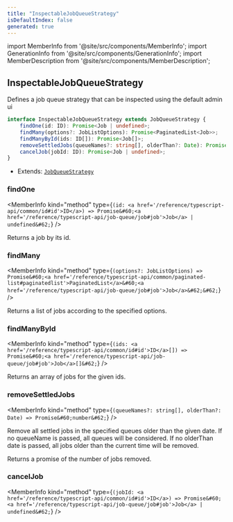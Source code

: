 ```yaml
---
title: "InspectableJobQueueStrategy"
isDefaultIndex: false
generated: true
---
```

<!-- This file was generated from the Vendure source. Do not modify. Instead, re-run the "docs:build" script -->
import MemberInfo from '@site/src/components/MemberInfo';
import GenerationInfo from '@site/src/components/GenerationInfo';
import MemberDescription from '@site/src/components/MemberDescription';


## InspectableJobQueueStrategy

<GenerationInfo sourceFile="packages/core/src/config/job-queue/inspectable-job-queue-strategy.ts" sourceLine="14" packageName="@bb-vendure/core" />

Defines a job queue strategy that can be inspected using the default admin ui

```ts title="Signature"
interface InspectableJobQueueStrategy extends JobQueueStrategy {
    findOne(id: ID): Promise<Job | undefined>;
    findMany(options?: JobListOptions): Promise<PaginatedList<Job>>;
    findManyById(ids: ID[]): Promise<Job[]>;
    removeSettledJobs(queueNames?: string[], olderThan?: Date): Promise<number>;
    cancelJob(jobId: ID): Promise<Job | undefined>;
}
```
* Extends: <code><a href='/reference/typescript-api/job-queue/job-queue-strategy#jobqueuestrategy'>JobQueueStrategy</a></code>



<div className="members-wrapper">

### findOne

<MemberInfo kind="method" type={`(id: <a href='/reference/typescript-api/common/id#id'>ID</a>) => Promise&#60;<a href='/reference/typescript-api/job-queue/job#job'>Job</a> | undefined&#62;`}   />

Returns a job by its id.
### findMany

<MemberInfo kind="method" type={`(options?: JobListOptions) => Promise&#60;<a href='/reference/typescript-api/common/paginated-list#paginatedlist'>PaginatedList</a>&#60;<a href='/reference/typescript-api/job-queue/job#job'>Job</a>&#62;&#62;`}   />

Returns a list of jobs according to the specified options.
### findManyById

<MemberInfo kind="method" type={`(ids: <a href='/reference/typescript-api/common/id#id'>ID</a>[]) => Promise&#60;<a href='/reference/typescript-api/job-queue/job#job'>Job</a>[]&#62;`}   />

Returns an array of jobs for the given ids.
### removeSettledJobs

<MemberInfo kind="method" type={`(queueNames?: string[], olderThan?: Date) => Promise&#60;number&#62;`}   />

Remove all settled jobs in the specified queues older than the given date.
If no queueName is passed, all queues will be considered. If no olderThan
date is passed, all jobs older than the current time will be removed.

Returns a promise of the number of jobs removed.
### cancelJob

<MemberInfo kind="method" type={`(jobId: <a href='/reference/typescript-api/common/id#id'>ID</a>) => Promise&#60;<a href='/reference/typescript-api/job-queue/job#job'>Job</a> | undefined&#62;`}   />




</div>
